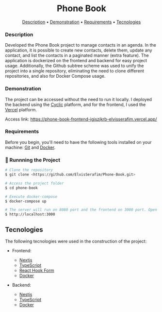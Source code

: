 <h1 align="center"> Phone Book </h1>
<p align="center">
 <a href="#description">Description</a> •
 <a href="#demonstration">Demonstration</a> •
  <a href="#requirements">Requirements</a> •
 <a href="#tecnologies">Tecnologies</a>
</p>

### Description

Developed the Phone Book project to manage contacts in an agenda. In the application, it is possible to create new contacts, delete them, update any contact, and list the contacts in a paginated manner (extra feature). The application is dockerized on the frontend and backend for easy project usage. Additionally, the Github subtree scheme was used to unify the project into a single repository, eliminating the need to clone different repositories, and also for Docker Compose usage.

### Demonstration

The project can be accessed without the need to run it locally. I deployed the backend using the [Cyclic](https://www.cyclic.sh/) platform, and for the frontend, I used the [Vercel](https://vercel.com/) platform.

Access link: https://phone-book-frontend-igjszjkrb-elvisserafim.vercel.app/

### Requirements

Before you begin, you'll need to have the following tools installed on your machine:
[Git](https://git-scm.com) and [Docker](https://www.docker.com/).

### 🎲 Runnning the Project

```bash
# Clone the repository
$ git clone <https://github.com/ElvisSerafim/Phone-Book.git>

# Access the project folder
$ cd phone-book

# Execute docker-compose
$ docker-compose up

# The server will run on 8080 port and the frontend on 3000 port. Open the browser and visit this URL
$ http://localhost:3000
```

## Tecnologies

The following tecnologies were used in the construction of the project:

- Frontend:

  - [Nextjs](https://nextjs.org/)
  - [TypeScript](https://www.typescriptlang.org/)
  - [React Hook Form](https://react-hook-form.com/)
  - [Docker](https://www.docker.com/)

- Backend:
  - [Nestjs](https://nestjs.com/)
  - [TypeScript](https://www.typescriptlang.org/)
  - [Docker](https://www.docker.com/)
